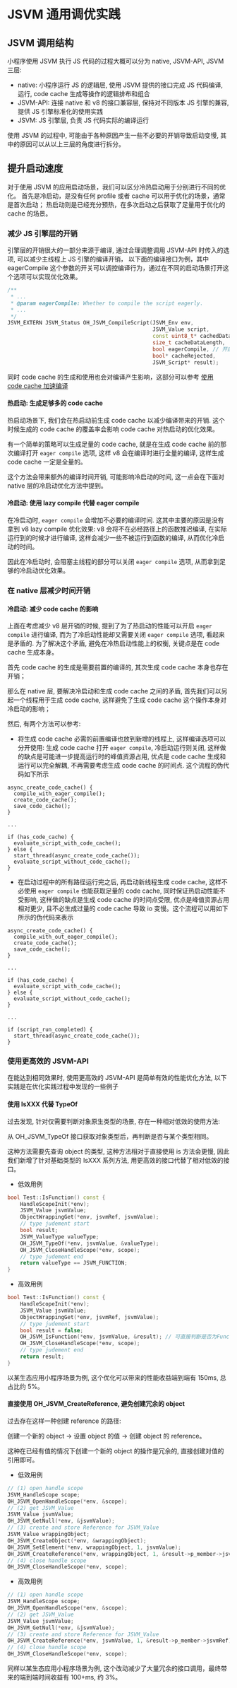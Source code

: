 # JSVM 通用调优实践

## JSVM 调用结构

小程序使用 JSVM 执行 JS 代码的过程大概可以分为 native, JSVM-API, JSVM 三层:

- native: 小程序运行 JS 的逻辑层, 使用 JSVM 提供的接口完成 JS 代码编译, 运行, code cache 生成等操作的逻辑排布和组合
- JSVM-API: 连接 native 和 v8 的接口兼容层, 保持对不同版本 JS 引擎的兼容, 提供 JS 引擎标准化的使用实践
- JSVM: JS 引擎层, 负责 JS 代码实际的编译运行

使用 JSVM 的过程中, 可能由于各种原因产生一些不必要的开销导致启动变慢, 其中的原因可以从以上三层的角度进行拆分。

## 提升启动速度

对于使用 JSVM 的应用启动场景，我们可以区分冷热启动用于分别进行不同的优化。
首先是冷启动，是没有任何 profile 或者 cache 可以用于优化的场景，通常是首次启动；
热启动则是已经充分预热，在多次启动之后获取了足量用于优化的 cache 的场景。

### 减少 JS 引擎层的开销

引擎层的开销很大的一部分来源于编译, 通过合理调整调用 JSVM-API 时传入的选项, 可以减少主线程上 JS 引擎的编译开销，
以下面的编译接口为例，其中 eagerCompile 这个参数的开关可以调控编译行为，通过在不同的启动场景打开这个选项可以实现优化效果。

```cpp
/**
 * ...
 * @param eagerCompile: Whether to compile the script eagerly.
 * ...
 */
JSVM_EXTERN JSVM_Status OH_JSVM_CompileScript(JSVM_Env env,
                                              JSVM_Value script,
                                              const uint8_t* cachedData,
                                              size_t cacheDataLength,
                                              bool eagerCompile, // 开启全量编译
                                              bool* cacheRejected,
                                              JSVM_Script* result);
```

同时 code cache 的生成和使用也会对编译产生影响，这部分可以参考 [使用 code cache 加速编译](use-jsvm-about-code-cache.md)

#### 热启动: 生成足够多的 code cache

热启动场景下, 我们会在热启动前生成 code cache 以减少编译带来的开销. 这个时候生成的 code cache 的覆盖率会影响 code cache 对热启动的优化效果。

有一个简单的策略可以生成足量的 code cache, 就是在生成 code cache 前的那次编译打开 `eager compile` 选项, 这样 v8 会在编译时进行全量的编译, 这样生成 code cache 一定是全量的。

这个方法会带来额外的编译时间开销, 可能影响冷启动的时间, 这一点会在下面对 native 层的冷启动优化方法中提到。

#### 冷启动: 使用 lazy compile 代替 eager compile

在冷启动时, `eager compile` 会增加不必要的编译时间. 这其中主要的原因是没有拿到 v8 lazy compile 优化效果: v8 会将不在必经路径上的函数推迟编译, 在实际运行到的时候才进行编译, 这样会减少一些不被运行到函数的编译, 从而优化冷启动的时间。

因此在冷启动时, 会阻塞主线程的部分可以关闭 `eager compile` 选项, 从而拿到足够的冷启动优化效果。

### 在 native 层减少时间开销
#### 冷启动: 减少 code cache 的影响

上面在考虑减少 v8 层开销的时候, 提到了为了热启动的性能可以开启 `eager compile` 进行编译, 而为了冷启动性能却又需要关闭 `eager compile` 选项, 看起来是矛盾的. 为了解决这个矛盾, 避免在冷热启动性能上的权衡, 关键点是在 code cache 生成本身。

首先 code cache 的生成是需要前置的编译的, 其次生成 code cache 本身也存在开销；

那么在 native 层, 要解决冷启动和生成 code cache 之间的矛盾, 首先我们可以另起一个线程用于生成 code cache, 这样避免了生成 code cache 这个操作本身对冷启动的影响；

然后, 有两个方法可以参考:

- 将生成 code cache 必需的前置编译也放到新增的线程上, 这样编译选项可以分开使用: 生成 code cache 打开 `eager compile`, 冷启动运行则关闭, 这样做的缺点是可能进一步提高运行时的峰值资源占用, 优点是 code cache 生成和运行可以完全解耦, 不再需要考虑生成 code cache 的时间点. 这个流程的伪代码如下所示

```
async_create_code_cache() {
  compile_with_eager_compile();
  create_code_cache();
  save_code_cache();
}

...

if (has_code_cache) {
  evaluate_script_with_code_cache();
} else {
  start_thread(async_create_code_cache());
  evaluate_script_without_code_cache();
}
```


- 在启动过程中的所有路径运行完之后, 再启动新线程生成 code cache, 这样不必使用 `eager compile` 也能获取足量的 code cache, 同时保证热启动性能不受影响, 这样做的缺点是生成 code cache 的时间点受限, 优点是峰值资源占用相对更少, 且不必生成过量的 code cache 导致 io 变慢。这个流程可以用如下所示的伪代码来表示

```
async_create_code_cache() {
  compile_with_out_eager_compile();
  create_code_cache();
  save_code_cache();
}

...

if (has_code_cache) {
  evaluate_script_with_code_cache();
} else {
  evaluate_script_without_code_cache();
}

...

if (script_run_completed) {
  start_thread(async_create_code_cache());
}
```


### 使用更高效的 JSVM-API

在能达到相同效果时, 使用更高效的 JSVM-API 是简单有效的性能优化方法, 以下实践是在优化实践过程中发现的一些例子

#### 使用 IsXXX 代替 TypeOf

过去发现, 针对仅需要判断对象原生类型的场景, 存在一种相对低效的使用方法:

从 OH_JSVM_TypeOf 接口获取对象类型后，再判断是否与某个类型相同。

这种方法需要先查询 object 的类型, 这种方法相对于直接使用 is 方法会更慢, 因此我们新增了针对基础类型的 IsXXX 系列方法, 用更高效的接口代替了相对低效的接口。

- 低效用例


```cpp
bool Test::IsFunction() const {
    HandleScopeInit(*env);
    JSVM_Value jsvmValue;
    ObjectWrappingGet(*env, jsvmRef, jsvmValue);
    // type judement start
    bool result;
    JSVM_ValueType valueType;
    OH_JSVM_TypeOf(*env, jsvmValue, &valueType);
    OH_JSVM_CloseHandleScope(*env, scope);
    // type judement end
    return valueType == JSVM_FUNCTION;
}
```

- 高效用例


```cpp
bool Test::IsFunction() const {
    HandleScopeInit(*env);
    JSVM_Value jsvmValue;
    ObjectWrappingGet(*env, jsvmRef, jsvmValue);
    // type judement start
    bool result = false;
    OH_JSVM_IsFunction(*env, jsvmValue, &result); // 可直接判断是否为Function类型
    OH_JSVM_CloseHandleScope(*env, scope);
    // type judement end
    return result;
}
```

以某生态应用小程序场景为例, 这个优化可以带来的性能收益端到端有 150ms, 总占比约 5%。

#### 直接使用 OH_JSVM_CreateReference, 避免创建冗余的 object

过去存在这样一种创建 reference 的路径:

创建一个新的 object -> 设置 object 的值 -> 创建 object 的 reference。

这种在已经有值的情况下创建一个新的 object 的操作是冗余的, 直接创建对值的引用即可。

- 低效用例

```cpp
// (1) open handle scope
JSVM_HandleScope scope;
OH_JSVM_OpenHandleScope(*env, &scope);
// (2) get JSVM_Value
JSVM_Value jsvmValue;
OH_JSVM_GetNull(*env, &jsvmValue);
// (3) create and store Reference for JSVM_Value
JSVM_Value wrappingObject;
OH_JSVM_CreateObject(*env, &wrappingObject);
OH_JSVM_SetElement(*env, wrappingObject, 1, jsvmValue);
OH_JSVM_CreateReference(*env, wrappingObject, 1, &result->p_member->jsvmRef);
// (4) close handle scope
OH_JSVM_CloseHandleScope(*env, scope);
```

- 高效用例

```cpp
// (1) open handle scope
JSVM_HandleScope scope;
OH_JSVM_OpenHandleScope(*env, &scope);
// (2) get JSVM_Value
JSVM_Value jsvmValue;
OH_JSVM_GetNull(*env, &jsvmValue);
// (3) create and store Reference for JSVM_Value
OH_JSVM_CreateReference(*env, jsvmValue, 1, &result->p_member->jsvmRef); // 可从任意对象类型直接创建Reference，代码更为简洁高效
// (4) close handle scope
OH_JSVM_CloseHandleScope(*env, scope);
```

同样以某生态应用小程序场景为例, 这个改动减少了大量冗余的接口调用，最终带来的端到端时间收益有 100+ms, 约 3%。
